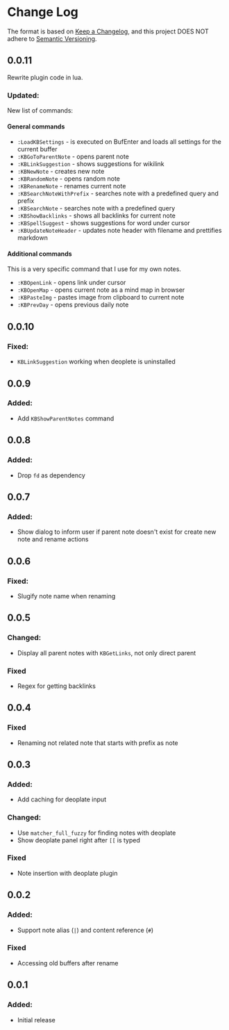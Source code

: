 # Change Log

The format is based on [Keep a Changelog](https://keepachangelog.com/en/1.0.0/), and this project DOES NOT adhere
to [Semantic Versioning](https://semver.org/spec/v2.0.0.html).

## 0.0.11

Rewrite plugin code in lua.

### Updated:

New list of commands:

#### General commands

- `:LoadKBSettings` - is executed on BufEnter and loads all settings for the current buffer
- `:KBGoToParentNote` - opens parent note
- `:KBLinkSuggestion` - shows suggestions for wikilink
- `:KBNewNote` - creates new note
- `:KBRandomNote` - opens random note
- `:KBRenameNote` - renames current note
- `:KBSearchNoteWithPrefix` - searches note with a predefined query and prefix
- `:KBSearchNote` - searches note with a predefined query
- `:KBShowBacklinks` - shows all backlinks for current note
- `:KBSpellSuggest` - shows suggestions for word under cursor
- `:KBUpdateNoteHeader` - updates note header with filename and prettifies markdown

#### Additional commands

This is a very specific command that I use for my own notes.

- `:KBOpenLink` - opens link under cursor
- `:KBOpenMap` - opens current note as a mind map in browser
- `:KBPasteImg` - pastes image from clipboard to current note
- `:KBPrevDay` - opens previous daily note

## 0.0.10

### Fixed:

- `KBLinkSuggestion` working when deoplete is uninstalled

## 0.0.9

### Added:

- Add `KBShowParentNotes` command
 
## 0.0.8

### Added:

- Drop `fd` as dependency

## 0.0.7

### Added:

- Show dialog to inform user if parent note doesn't exist for create new note and rename actions

## 0.0.6

### Fixed:

- Slugify note name when renaming

## 0.0.5

### Changed:

- Display all parent notes with `KBGetLinks`, not only direct parent

### Fixed

- Regex for getting backlinks

## 0.0.4

### Fixed

- Renaming not related note that starts with prefix as note

## 0.0.3

### Added:

- Add caching for deoplate input

### Changed:

- Use `matcher_full_fuzzy` for finding notes with deoplate
- Show deoplate panel right after `[[` is typed

### Fixed

- Note insertion with deoplate plugin

## 0.0.2

### Added:

- Support note alias (`|`) and content reference (`#`)

### Fixed

- Accessing old buffers after rename

## 0.0.1

### Added:

- Initial release
